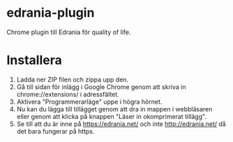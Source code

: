 # edrania-plugin
Chrome plugin till Edrania för quality of life.

# Installera
1. Ladda ner ZIP filen och zippa upp den.
2. Gå till sidan för inlägg i Google Chrome genom att skriva in chrome://extensions/ i adressfältet.
3. Aktivera "Programmerarläge" uppe i högra hörnet.
4. Nu kan du lägga till tillägget genom att dra in mappen i webbläsaren eller genom att klicka på knappen "Läser in okomprimerat tillägg".
5. Se till att du är inne på https://edrania.net/ och inte http://edrania.net/ då det bara fungerar på https.
